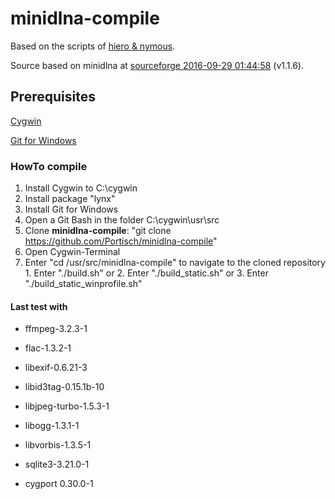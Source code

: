 # minidlna-compile

Based on the scripts of [hiero & nymous](https://sourceforge.net/p/minidlna/patches/33/).

Source based on minidlna at [sourceforge 2016-09-29 01:44:58](https://sourceforge.net/p/minidlna/git/ci/8a996b4b624ef45538a5de10730b8e94c55e7768/tree) (v1.1.6).

## Prerequisites
[Cygwin](https://www.cygwin.com/)

[Git for Windows](https://git-scm.com/)

### HowTo compile
1. Install Cygwin to C:\cygwin
  1. Install package "lynx"
2. Install Git for Windows
3. Open a Git Bash in the folder C:\cygwin\usr\src
  1. Clone **minidlna-compile**: "git clone https://github.com/Portisch/minidlna-compile" 
4. Open Cygwin-Terminal
  1. Enter "cd /usr/src/minidlna-compile" to navigate to the cloned repository
    1. Enter "./build.sh" or
    2. Enter "./build_static.sh" or
    3. Enter "./build_static_winprofile.sh"
    
#### Last test with

- ffmpeg-3.2.3-1
- flac-1.3.2-1
- libexif-0.6.21-3
- libid3tag-0.15.1b-10
- libjpeg-turbo-1.5.3-1
- libogg-1.3.1-1
- libvorbis-1.3.5-1
- sqlite3-3.21.0-1

- cygport 0.30.0-1
